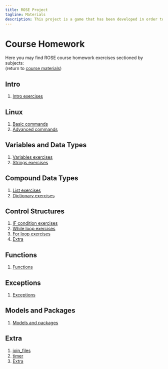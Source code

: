 ```yaml
---
title: ROSE Project
tagline: Materials
description: This project is a game that has been developed in order to help teach kids Python
---
```


# Course Homework

Here you may find ROSE course homework exercises sectioned by subjects:  
(return to [course materials](materials.md))

## Intro

1. [Intro exercises](course_materials/exercises/00_Intro/homework.md)

## Linux

1. [Basic commands](course_materials/exercises/01_Linux/homework_1.md)
2. [Advanced commands](course_materials/exercises/01_Linux/homework_2.md)

## Variables and Data Types

1. [Variables exercises](course_materials/exercises/03_Variables_and_datatypes/homework_variables.md)
2. [Strings exercises](course_materials/exercises/03_Variables_and_datatypes/homework_strings.md)

## Compound Data Types

1. [List exercises](course_materials/exercises/04_Compound_data_types/homework_list.md)
2. [Dictionary exercises](course_materials/exercises/04_Compound_data_types/homework_dictionary.md)

## Control Structures

1. [IF condition exercises](course_materials/exercises/05_Control_structures/homework_if.md)
2. [While loop exercises](course_materials/exercises/05_Control_structures/homework_while.md)
3. [For loop exercises](course_materials/exercises/05_Control_structures/homework_for.md)
3. [Extra](course_materials/exercises/05_Control_structures/extra.md)

## Functions

1. [Functions](course_materials/exercises/06_Functions/homework.md)


## Exceptions

1. [Exceptions](course_materials/exercises/07_Exceptions/homework.md)


## Models and Packages 

1. [Models and packages](course_materials/exercises/08_Modules_and_packages/homework.md)


## Extra

1. [join_files](course_materials/exercises/09_Extra/class_exercise_1.md)
2. [timer](course_materials/exercises/09_Extra/class_exercise_2.md)
3. [Extra](course_materials/exercises/09_Extra/homework.md)

